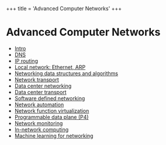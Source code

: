 +++
title = 'Advanced Computer Networks'
+++
# Advanced Computer Networks
- [Intro](intro)
- [DNS](dns)
- [IP routing](ip-routing)
- [Local network: Ethernet, ARP](local-network-ethernet-arp)
- [Networking data structures and algorithms](networking-data-structures-and-algorithms)
- [Network transport](network-transport)
- [Data center networking](data-center-networking)
- [Data center transport](data-center-transport)
- [Software defined networking](software-defined-networking)
- [Network automation](network-automation)
- [Network function virtualization](network-function-virtualization)
- [Programmable data plane (P4)](programmable-data-plane-p4)
- [Network monitoring](network-monitoring)
- [In-network computing](in-network-computing)
- [Machine learning for networking](machine-learning-for-networking)
